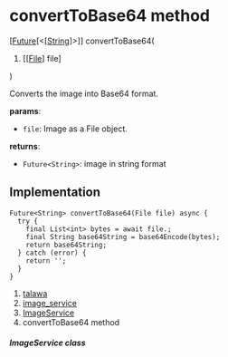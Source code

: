 
<div>

# convertToBase64 method

</div>


[[Future](https://api.flutter.dev/flutter/dart-core/Future-class.html)[\<[[String](https://api.flutter.dev/flutter/dart-core/String-class.html)]\>]]
convertToBase64(

1.  [[[File](https://api.flutter.dev/flutter/dart-io/File-class.md)]
    file]

)



Converts the image into Base64 format.

**params**:

-   `file`: Image as a File object.

**returns**:

-   `Future<String>`: image in string format



## Implementation

``` language-dart
Future<String> convertToBase64(File file) async {
  try {
    final List<int> bytes = await file.;
    final String base64String = base64Encode(bytes);
    return base64String;
  } catch (error) {
    return '';
  }
}
```







1.  [talawa](../../index.md)
2.  [image_service](../../services_image_service/)
3.  [ImageService](../../services_image_service/ImageService-class.md)
4.  convertToBase64 method

##### ImageService class







